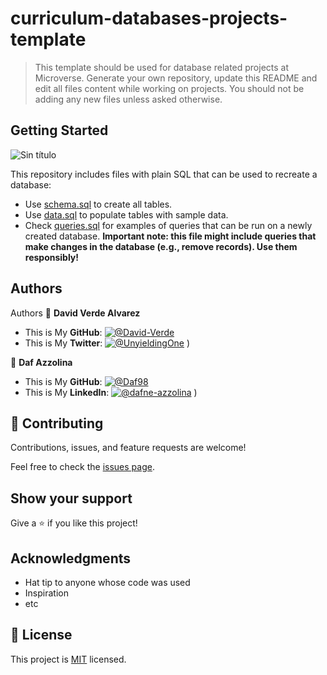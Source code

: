 # curriculum-databases-projects-template

> This template should be used for database related projects at Microverse.
> Generate your own repository, update this README and edit all files content while working on projects. You should not be adding any new files unless asked otherwise.


## Getting Started
![Sin título](https://user-images.githubusercontent.com/99683363/184953672-29361040-f650-4ff6-bdaf-2ea5fbc01de1.png)

This repository includes files with plain SQL that can be used to recreate a database:

- Use [schema.sql](./schema.sql) to create all tables.
- Use [data.sql](./data.sql) to populate tables with sample data.
- Check [queries.sql](./queries.sql) for examples of queries that can be run on a newly created database. **Important note: this file might include queries that make changes in the database (e.g., remove records). Use them responsibly!**


## Authors

Authors
👤 **David Verde Alvarez**
- This is My **GitHub**: [![@David-Verde](https://img.shields.io/github/followers/David-Verde?label=David&style=social)](https://github.com/David-Verde)
- This is My **Twitter**: [![@UnyieldingOne](https://img.shields.io/twitter/follow/omarramoun?label=David16&style=social)](https://twitter.com/UnyieldingOne)
)

👤 **Daf Azzolina**

- This is My **GitHub**: [![@Daf98](https://img.shields.io/github/followers/Daf98?label=Daf98&style=social)](https://github.com/Daf98)
- This is My **LinkedIn**: [![@dafne-azzolina](https://img.shields.io/Linkedin/follow/omarramoun?label=Daf98&style=social)](https://www.linkedin.com/in/dafne-azzolina/)
)

## 🤝 Contributing

Contributions, issues, and feature requests are welcome!

Feel free to check the [issues page](../../issues/).

## Show your support

Give a ⭐️ if you like this project!

## Acknowledgments

- Hat tip to anyone whose code was used
- Inspiration
- etc

## 📝 License

This project is [MIT](./MIT.md) licensed.
